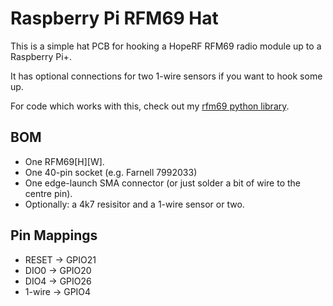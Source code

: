 # Raspberry Pi RFM69 Hat

This is a simple hat PCB for hooking a HopeRF RFM69 radio module up to a
Raspberry Pi+.

It has optional connections for two 1-wire sensors if you want to hook
some up.

For code which works with this, check out my [rfm69
python library](https://github.com/russss/rfm69-python).

## BOM

* One RFM69[H][W].
* One 40-pin socket (e.g. Farnell 7992033)
* One edge-launch SMA connector (or just solder a bit of wire to the
  centre pin).
* Optionally: a 4k7 resisitor and a 1-wire sensor or two.

## Pin Mappings

* RESET -> GPIO21
* DIO0 -> GPIO20
* DIO4 -> GPIO26
* 1-wire -> GPIO4
